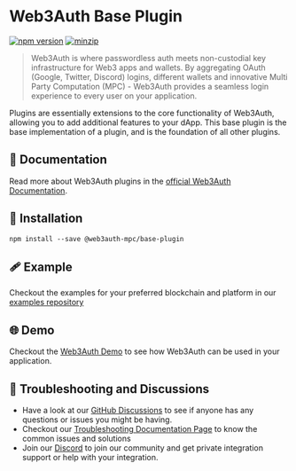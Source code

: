 # Web3Auth Base Plugin

[![npm version](https://img.shields.io/npm/v/@web3auth-mpc/base-plugin?label=%22%22)](https://www.npmjs.com/package/@web3auth-mpc/base-plugin/v/latest)
[![minzip](https://img.shields.io/bundlephobia/minzip/@web3auth-mpc/base-plugin?label=%22%22)](https://bundlephobia.com/result?p=@web3auth-mpc/base-plugin@latest)

> Web3Auth is where passwordless auth meets non-custodial key infrastructure for Web3 apps and wallets. By aggregating OAuth (Google, Twitter, Discord) logins, different wallets and innovative Multi Party Computation (MPC) - Web3Auth provides a seamless login experience to every user on your application.

Plugins are essentially extensions to the core functionality of Web3Auth, allowing you to add additional features to your dApp. This base plugin is the base implementation of a plugin, and is the foundation of all other plugins.

## 📖 Documentation

Read more about Web3Auth plugins in the [official Web3Auth Documentation](https://web3auth.io/docs/sdk/web/plugins/).

## 🔗 Installation

```shell
npm install --save @web3auth-mpc/base-plugin
```

## 🩹 Example

Checkout the examples for your preferred blockchain and platform in our [examples repository](https://github.com/Web3Auth/examples/)

## 🌐 Demo

Checkout the [Web3Auth Demo](https://demo-app.web3auth.io/) to see how Web3Auth can be used in your application.

## 💬 Troubleshooting and Discussions

- Have a look at our [GitHub Discussions](https://github.com/Web3Auth/Web3Auth/discussions?discussions_q=sort%3Atop) to see if anyone has any questions or issues you might be having.
- Checkout our [Troubleshooting Documentation Page](https://web3auth.io/docs/troubleshooting) to know the common issues and solutions
- Join our [Discord](https://discord.gg/web3auth) to join our community and get private integration support or help with your integration.
